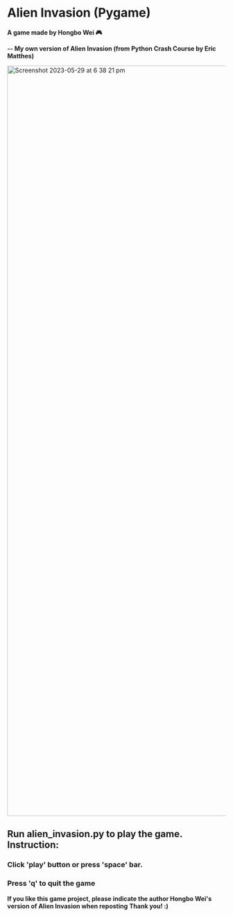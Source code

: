 # Alien Invasion (Pygame)

**A game made by Hongbo Wei 🎮**

**-- My own version of Alien Invasion (from Python Crash Course by Eric Matthes)**

<img width="1728" alt="Screenshot 2023-05-29 at 6 38 21 pm" src="https://github.com/hongbo-wei/alien-invasion/assets/112866063/10fe20fc-73ed-43a3-ad82-2cc8a3ddc719">

## Run alien_invasion.py to play the game. Instruction:

### Click 'play' button or press 'space' bar.

### Press 'q' to quit the game

**If you like this game project, please indicate the author Hongbo Wei's version of Alien Invasion when reposting**
**Thank you! :)**
